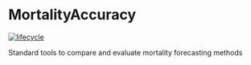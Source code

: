 # MortalityAccuracy

[![lifecycle](https://img.shields.io/badge/lifecycle-experimental-orange.svg)](https://www.tidyverse.org/lifecycle/#experimental)

Standard tools to compare and evaluate mortality forecasting methods 
